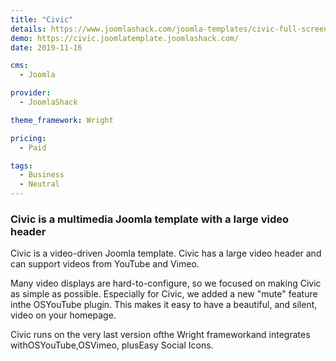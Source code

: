 ```yaml
---
title: "Civic"
details: https://www.joomlashack.com/joomla-templates/civic-full-screen-video
demo: https://civic.joomlatemplate.joomlashack.com/
date: 2019-11-16

cms: 
  - Joomla

provider:
  - JoomlaShack

theme_framework: Wright

pricing:
  - Paid

tags:
  - Business
  - Neutral
---
```


### Civic is a multimedia Joomla template with a large video header

Civic is a video-driven Joomla template. Civic has a large video header and can support videos from YouTube and Vimeo.

Many video displays are hard-to-configure, so we focused on making Civic as simple as possible. Especially for Civic, we added a new "mute" feature inthe OSYouTube plugin. This makes it easy to have a beautiful, and silent, video on your homepage.

Civic runs on the very last version ofthe Wright frameworkand integrates withOSYouTube,OSVimeo, plusEasy Social Icons.
